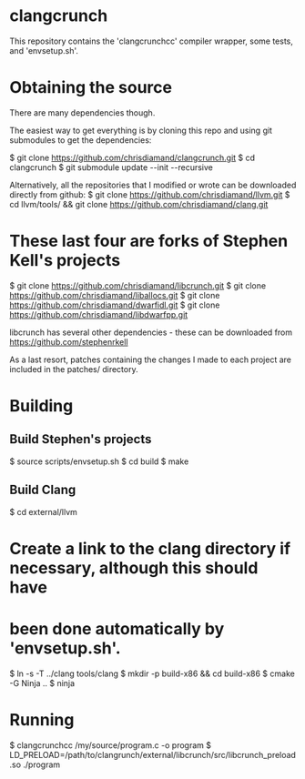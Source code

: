 clangcrunch
===========

This repository contains the 'clangcrunchcc' compiler wrapper, some tests, and
'envsetup.sh'.

Obtaining the source
====================

There are many dependencies though.

The easiest way to get everything is by cloning this repo and using git
submodules to get the dependencies:

$ git clone https://github.com/chrisdiamand/clangcrunch.git
$ cd clangcrunch
$ git submodule update --init --recursive

Alternatively, all the repositories that I modified or wrote can be downloaded
directly from github:
$ git clone https://github.com/chrisdiamand/llvm.git
$ cd llvm/tools/ && git clone https://github.com/chrisdiamand/clang.git
# These last four are forks of Stephen Kell's projects
$ git clone https://github.com/chrisdiamand/libcrunch.git
$ git clone https://github.com/chrisdiamand/liballocs.git
$ git clone https://github.com/chrisdiamand/dwarfidl.git
$ git clone https://github.com/chrisdiamand/libdwarfpp.git

libcrunch has several other dependencies - these can be downloaded from
https://github.com/stephenrkell

As a last resort, patches containing the changes I made to each project are
included in the patches/ directory.

Building
========

Build Stephen's projects
------------------------
$ source scripts/envsetup.sh
$ cd build
$ make

Build Clang
-----------

$ cd external/llvm
# Create a link to the clang directory if necessary, although this should have
# been done automatically by 'envsetup.sh'.
$ ln -s -T ../clang tools/clang
$ mkdir -p build-x86 && cd build-x86
$ cmake -G Ninja ..
$ ninja

Running
=======

$ clangcrunchcc /my/source/program.c -o program
$ LD_PRELOAD=/path/to/clangrunch/external/libcrunch/src/libcrunch_preload.so ./program
